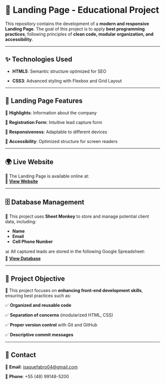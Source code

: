 # 🚀 Landing Page - Educational Project 

This repository contains the development of a **modern and responsive Landing Page**. The goal of this project is to apply **best programming practices**, following principles of **clean code, modular organization, and accessibility**.  

---  

## ✨ Technologies Used  

- **HTML5**: Semantic structure optimized for SEO
  
- **CSS3**: Advanced styling with Flexbox and Grid Layout

---  

## 📌 Landing Page Features   

📌 **Highlights**: Information about the company

📌 **Registration Form**: Intuitive lead capture form  

📌 **Responsiveness**: Adaptable to different devices  

📌 **Accessibility**: Optimized structure for screen readers  

---  

## 🌍 Live Website  

🚀 The Landing Page is available online at:  
🔗 **[View Website](site)**  

---  

## 🗄️ Database Management  

💾 This project uses **Sheet Monkey** to store and manage potential client data, including:  

- **Name**  
- **Email**  
- **Cell Phone Number**  

📊 All captured leads are stored in the following Google Spreadsheet:  
🔗 **[View Database](https://docs.google.com/spreadsheets/d/1M7J_vDk_O3tUbwe7T_RPnj0XOYaXUyrtFmm1VtJx6lg/edit?gid=0#gid=0)**  

---  

## 🎯 Project Objective  

🎯 This project focuses on **enhancing front-end development skills**, ensuring best practices such as:  

✅ **Organized and reusable code** 

✅ **Separation of concerns** (modularized HTML, CSS)  

✅ **Proper version control** with Git and GitHub  

✅ **Descriptive commit messages**  

---  

## 📩 Contact  

📧 **Email**: isaquefabro04@gmail.com  

📱 **Phone**: +55 (48) 99148-5200